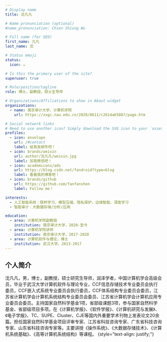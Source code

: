 ```yaml
---
# Display name
title: 沈凡凡

# Name pronunciation (optional)
#name_pronunciation: Chien Shiung Wu

# Full name (for SEO)
first_name: 凡凡
last_name: 沈

# Status emoji
status:
  icon: ☕️

# Is this the primary user of the site?
superuser: true

# Role/position/tagline
role: 博士，副教授，硕士生导师

# Organizations/Affiliations to show in About widget
organizations:
  - name: 南京审计大学，计算机学院
    url: https://xxgc.nau.edu.cn/2020/0611/c2614a65887/page.htm

# Social network links
# Need to use another icon? Simply download the SVG icon to your `assets/media/icons/` folder.
profiles:
  - icon: envelope
    url: /#contact
    label: 给我发邮件吧！
  - icon: brands/weixin
    url: author/沈凡凡/weixin.jpg
    label: 加我微信吧！
  - icon: academicons/ads
    url: https://blog.csdn.net/fandroid?type=blog
    label: 看看我的博客吧！
  - icon: brands/github
    url: https://github.com/fanfanshen 
    label: Follow me！

interests:
  - 人工智能系统：联邦学习、模型压缩、隐私保护，边缘智能、深度学习
  - 智能审计：大数据存储/分析/应用

education:
  - area: 计算机学院副教授
    institution: 南京审计大学，2020-至今
  - area: 计算机学院讲师
    institution: 南京审计大学，2017-2020
  - area: 计算机软件与理论，博士
    institution: 武汉大学，2013-2017
---
```


## 个人简介
沈凡凡，男，博士，副教授，硕士研究生导师，润泽学者，中国计算机学会高级会员，毕业于武汉大学计算机软件与理论专业，CCF信息存储技术专业委员会执行委员，CCF嵌入式系统专业委员会执行委员，CCF体系结构专业委员会委员，江苏省计算机学会计算机系统结构专业委员会委员、江苏省计算机学会计算机应用专业委员会委员。主持国家自然科学基金1项，省部级课题3项，参与国家自然科学基金、省部级项目多项。在《计算机学报》、《软件学报》、《计算机研究与发展》、《电子学报》、TC、SUPE、Cluster、CJE等国内外重要学术刊物上发表论文20余篇。担任国家自然科学基金项目评审专家、江苏省科技咨询专家、广东省科技咨询专家、山东省科技咨询专家等。主要讲授《操作系统》、《大数据存储技术》、《计算机系统基础》、《高等计算机系统结构》等课程。
{style="text-align: justify;"}